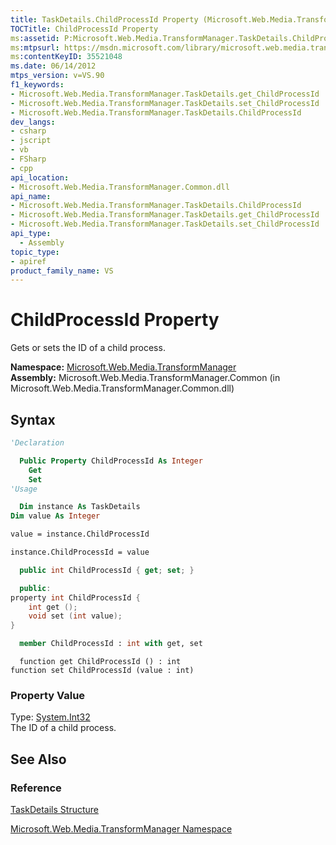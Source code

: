 ```yaml
---
title: TaskDetails.ChildProcessId Property (Microsoft.Web.Media.TransformManager)
TOCTitle: ChildProcessId Property
ms:assetid: P:Microsoft.Web.Media.TransformManager.TaskDetails.ChildProcessId
ms:mtpsurl: https://msdn.microsoft.com/library/microsoft.web.media.transformmanager.taskdetails.childprocessid(v=VS.90)
ms:contentKeyID: 35521048
ms.date: 06/14/2012
mtps_version: v=VS.90
f1_keywords:
- Microsoft.Web.Media.TransformManager.TaskDetails.get_ChildProcessId
- Microsoft.Web.Media.TransformManager.TaskDetails.set_ChildProcessId
- Microsoft.Web.Media.TransformManager.TaskDetails.ChildProcessId
dev_langs:
- csharp
- jscript
- vb
- FSharp
- cpp
api_location:
- Microsoft.Web.Media.TransformManager.Common.dll
api_name:
- Microsoft.Web.Media.TransformManager.TaskDetails.ChildProcessId
- Microsoft.Web.Media.TransformManager.TaskDetails.get_ChildProcessId
- Microsoft.Web.Media.TransformManager.TaskDetails.set_ChildProcessId
api_type:
  - Assembly
topic_type:
- apiref
product_family_name: VS
---
```


# ChildProcessId Property

Gets or sets the ID of a child process.

**Namespace:**  [Microsoft.Web.Media.TransformManager](microsoft-web-media-transformmanager-namespace.md)  
**Assembly:**  Microsoft.Web.Media.TransformManager.Common (in Microsoft.Web.Media.TransformManager.Common.dll)

## Syntax

```vb
'Declaration

  Public Property ChildProcessId As Integer
    Get
    Set
'Usage

  Dim instance As TaskDetails
Dim value As Integer

value = instance.ChildProcessId

instance.ChildProcessId = value
```

```csharp
  public int ChildProcessId { get; set; }
```

```cpp
  public:
property int ChildProcessId {
    int get ();
    void set (int value);
}
```

``` fsharp
  member ChildProcessId : int with get, set
```

```jscript
  function get ChildProcessId () : int
function set ChildProcessId (value : int)
```

### Property Value

Type: [System.Int32](https://msdn.microsoft.com/library/td2s409d)  
The ID of a child process.  

## See Also

### Reference

[TaskDetails Structure](taskdetails-structure-microsoft-web-media-transformmanager.md)

[Microsoft.Web.Media.TransformManager Namespace](microsoft-web-media-transformmanager-namespace.md)
